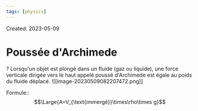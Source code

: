 ```yaml
---
tags: [physics] 
---
```

Created: 2023-05-09

# Poussée d'Archimede
?
Lorsqu'un objet est plongé dans un fluide (gaz ou liquide), une force verticale dirigée vers le haut appelé poussé d'Archimede est égale au poids du fluide déplacé.
![[image-20230509082207472.png]]
<!--SR:!2023-10-20,70,170-->

Formule::$$\Large{A=V_{\text{immergé}}\times\rho\times g}$$
<!--SR:!2023-09-19,6,130-->